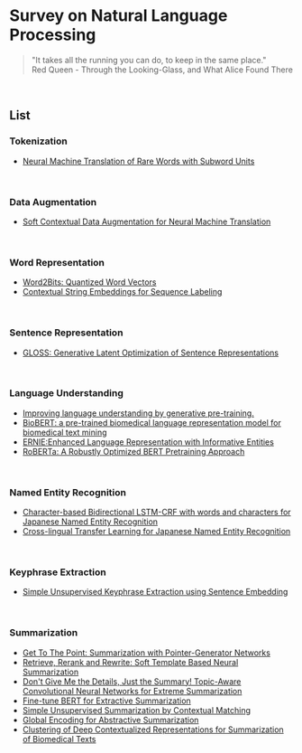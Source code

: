 # Survey on Natural Language Processing

> "It takes all the running you can do, to keep in the same place." <br>
> Red Queen - Through the Looking-Glass, and What Alice Found There
<br>

## List

### Tokenization

- [Neural Machine Translation of Rare Words with Subword Units](https://github.com/maru0kun/survey-nlp/blob/master/docs/wordpiece.md)
<br>


### Data Augmentation

- [Soft Contextual Data Augmentation for Neural Machine Translation](https://github.com/maru0kun/survey-nlp/blob/master/docs/Soft_Contextual_Data_Augmentation_for_Neural_Machine_Translation.md)
<br>


### Word Representation

- [Word2Bits: Quantized Word Vectors](https://github.com/maru0kun/survey-nlp/blob/master/docs/word2bits.md)
- [Contextual String Embeddings for Sequence Labeling](https://github.com/maru0kun/survey-nlp/blob/master/docs/Contextual_String_Embeddings.md)
<br>


### Sentence Representation

- [GLOSS: Generative Latent Optimization of Sentence Representations](https://github.com/maru0kun/survey-nlp/blob/master/docs/GLOSS.md)
<br>


### Language Understanding

- [Improving language understanding by generative pre-training.](https://github.com/maru0kun/survey-nlp/blob/master/docs/GPT.md)
- [BioBERT: a pre-trained biomedical language representation model for biomedical text mining](https://github.com/maru0kun/survey-nlp/blob/master/docs/BioBERT.md)
- [ERNIE:Enhanced Language Representation with Informative Entities](https://github.com/maru0kun/survey-nlp/blob/master/docs/ERNIE.md)
- [RoBERTa: A Robustly Optimized BERT Pretraining Approach](https://github.com/maru0kun/survey-nlp/blob/master/docs/RoBERTa.md)
<br>

### Named Entity Recognition
- [Character-based Bidirectional LSTM-CRF with words and characters for Japanese Named Entity Recognition](https://github.com/maru0kun/survey-nlp/blob/master/docs/char-bilstm-crf.md)
- [Cross-lingual Transfer Learning for Japanese Named Entity Recognition](https://github.com/maru0kun/survey-nlp/blob/master/docs/Cross-lingual_Transfer_Learning_for_Japanese_Named_Entity_Recognition.md)
<br>


### Keyphrase Extraction

- [Simple Unsupervised Keyphrase Extraction using Sentence Embedding](https://github.com/maru0kun/survey-nlp/blob/master/docs/Embedrankpp.md)
<br>

### Summarization

- [Get To The Point: Summarization with Pointer-Generator Networks](https://github.com/maru0kun/survey-nlp/blob/master/docs/PGEN.md)
- [Retrieve, Rerank and Rewrite: Soft Template Based Neural Summarization](https://github.com/maru0kun/survey-nlp/blob/master/docs/Re3sum.md)
- [Don't Give Me the Details, Just the Summary! Topic-Aware Convolutional Neural Networks for Extreme Summarization](https://github.com/maru0kun/survey-nlp/blob/master/docs/Dont_Give_Me_the_Details_Just_the_Summary.md)
- [Fine-tune BERT for Extractive Summarization](https://github.com/maru0kun/survey-nlp/blob/master/docs/BERTSUM.md)
- [Simple Unsupervised Summarization by Contextual Matching](https://github.com/maru0kun/survey-nlp/blob/master/docs/Simple_Unsupervised_Summarization_by_Contextual_Matching.md)
- [Global Encoding for Abstractive Summarization](https://github.com/maru0kun/survey-nlp/blob/master/docs/Global_Encoding_for_Abstractive_Summarization.md)
- [Clustering of Deep Contextualized Representations for Summarization of Biomedical Texts](https://github.com/maru0kun/survey-nlp/blob/master/docs/biotextsum.md)
<br>

